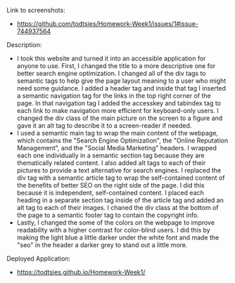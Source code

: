 Link to screenshots:
 * https://github.com/todtsies/Homework-Week1/issues/1#issue-744937564
 
Description: 
 * I took this website and turned it into an accessible application for anyone to use. First, I changed the title to a more descriptive one for better search engine optimization. I changed all of the div tags to semantic tags to help give the page layout meaning to a user who might need some guidance. I added a header tag and inside that tag I inserted a semantic navigation tag for the links in the top right corner of the page. In that navigation tag I added the accesskey and tabindex tag to each link to make navigation more efficient for keyboard-only users. I changed the div class of the main picture on the screen to a figure and gave it an alt tag to describe it to a screen-reader if needed. 
 * I used a semantic main tag to wrap the main content of the webpage, which contains the "Search Engine Optimization", the "Online Reputation Management", and the "Social Media Marketing" headers. I wrapped each one individually in a semantic section tag because they are thematically related content. I also added alt tags to each of their pictures to provide a text alternative for search engines. I replaced the div tag with a semantic article tag to wrap the self-contained content of the benefits of better SEO on the right side of the page. I did this because it is independent, self-contained content. I placed each heading in a separate section tag inside of the article tag and added an alt tag to each of their images. I chaned the div class at the bottom of the page to a semantic footer tag to contain the copyright info. 
 * Lastly, I changed the some of the colors on the webpage to improve readability with a higher contrast for color-blind users. I did this by making the light blue a little darker under the white font and made the "seo" in the header a darker grey to stand out a little more. 

Deployed Application:
 * https://todtsies.github.io/Homework-Week1/
